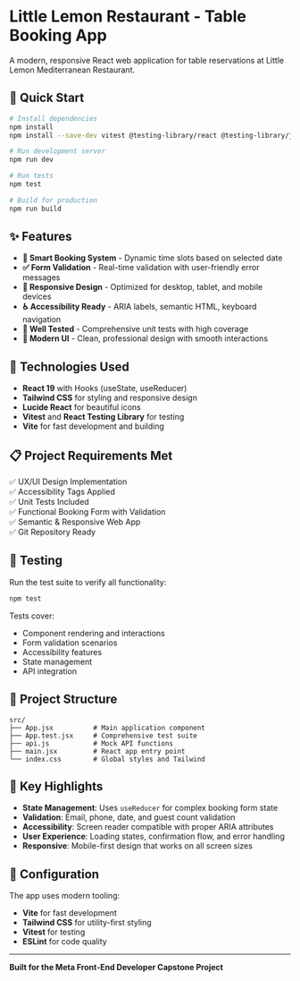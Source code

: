# Little Lemon Restaurant - Table Booking App

A modern, responsive React web application for table reservations at Little Lemon Mediterranean Restaurant.

## 🚀 Quick Start

```bash
# Install dependencies
npm install
npm install --save-dev vitest @testing-library/react @testing-library/jest-dom @testing-library/user-event jsdom

# Run development server
npm run dev

# Run tests
npm test

# Build for production
npm run build
```

## ✨ Features

- **📅 Smart Booking System** - Dynamic time slots based on selected date
- **✅ Form Validation** - Real-time validation with user-friendly error messages
- **📱 Responsive Design** - Optimized for desktop, tablet, and mobile devices
- **♿ Accessibility Ready** - ARIA labels, semantic HTML, keyboard navigation
- **🧪 Well Tested** - Comprehensive unit tests with high coverage
- **🎨 Modern UI** - Clean, professional design with smooth interactions

## 🎯 Technologies Used

- **React 19** with Hooks (useState, useReducer)
- **Tailwind CSS** for styling and responsive design
- **Lucide React** for beautiful icons
- **Vitest** and **React Testing Library** for testing
- **Vite** for fast development and building

## 📋 Project Requirements Met

✅ UX/UI Design Implementation  
✅ Accessibility Tags Applied  
✅ Unit Tests Included  
✅ Functional Booking Form with Validation  
✅ Semantic & Responsive Web App  
✅ Git Repository Ready  

## 🧪 Testing

Run the test suite to verify all functionality:

```bash
npm test
```

Tests cover:
- Component rendering and interactions
- Form validation scenarios  
- Accessibility features
- State management
- API integration

## 📁 Project Structure

```
src/
├── App.jsx          # Main application component
├── App.test.jsx     # Comprehensive test suite
├── api.js           # Mock API functions
├── main.jsx         # React app entry point
└── index.css        # Global styles and Tailwind
```

## 🌟 Key Highlights

- **State Management**: Uses `useReducer` for complex booking form state
- **Validation**: Email, phone, date, and guest count validation
- **Accessibility**: Screen reader compatible with proper ARIA attributes
- **User Experience**: Loading states, confirmation flow, and error handling
- **Responsive**: Mobile-first design that works on all screen sizes

## 🔧 Configuration

The app uses modern tooling:
- **Vite** for fast development
- **Tailwind CSS** for utility-first styling
- **Vitest** for testing
- **ESLint** for code quality

---

**Built for the Meta Front-End Developer Capstone Project**
